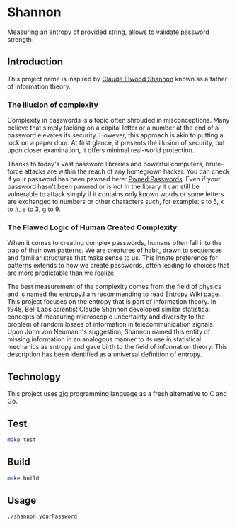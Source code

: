 # Shannon

Measuring an entropy of provided string, allows to validate password strength.

## Introduction 

This project name is inspired by [Claude Elwood Shannon](https://en.wikipedia.org/wiki/Claude_Shannon) known as a father of information theory.

### The illusion of complexity

Complexity in passwords is a topic often shrouded in misconceptions. Many believe that simply tacking on a capital letter or a number at the end of a password elevates its security. However, this approach is akin to putting a lock on a paper door. At first glance, it presents the illusion of security, but upon closer examination, it offers minimal real-world protection.

Thanks to today's vast password libraries and powerful computers, brute-force attacks are within the reach of any homegrown hacker.
You can check if your password has been pawned here: [Pwned Passwords](https://haveibeenpwned.com/Passwords).
Even if your password hasn't been pawned or is not in the library it can still be vulnerable to attack simply if it contains only known words or some letters are exchanged to numbers or other characters such, for example: s to 5, x to #, e to 3, g to 9.

### The Flawed Logic of Human Created Complexity

When it comes to creating complex passwords, humans often fall into the trap of their own patterns. We are creatures of habit, drawn to sequences and familiar structures that make sense to us. This innate preference for patterns extends to how we create passwords, often leading to choices that are more predictable than we realize.

The best measurement of the complexity comes from the field of physics and is named the entropy.I am recommending to read [Entropy Wiki page](https://en.wikipedia.org/wiki/Entropy). This project focuses on the entropy that is part of information theory. In 1948, Bell Labs scientist Claude Shannon developed similar statistical concepts of measuring microscopic uncertainty and diversity to the problem of random losses of information in telecommunication signals. Upon John von Neumann's suggestion, Shannon named this entity of missing information in an analogous manner to its use in statistical mechanics as entropy and gave birth to the field of information theory. This description has been identified as a universal definition of entropy.

## Technology

This project uses [zig](https://ziglang.org/) programming language as a fresh alternative to C and Go.

## Test 

```sh
make test
```

## Build 

```sh
make build
```

## Usage

```sh
./shannon yourPassword
```

